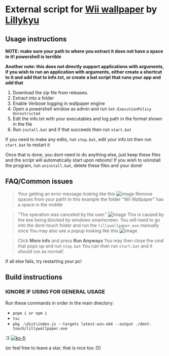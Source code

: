 # External script for [Wii wallpaper](https://steamcommunity.com/sharedfiles/filedetails/?id=3526096300) by [Lillykyu](https://www.lillykyu.gay/)


## Usage instructions
**NOTE: make sure your path to where you extract it does not have a space in it! powershell is terrible**

**Another note: this does not directly support applications with arguments, if you wish to run an application with arguments, either create a shortcut to it and add that to info.txt, or create a bat script that runs your app and add that**

1. Download the zip file from releases.
2. Extract into a folder
3. Enable Verbose logging in wallpaper engine
4. Open a powershell window as admin and run ``Set-ExecutionPolicy Unrestricted``
5. Edit the info.txt with your executables and log path in the format shown in the file
6. Run ``install.bat`` and if that succeeds then run ``start.bat``

If you need to make any edits, run ``stop.bat``, edit your info.txt then run ``start.bat`` to restart it

Once that is done, you dont need to do anything else, just keep these files and the script will automatically start upon reboots!
If you wish to uninstall the program, run ``uninstall.bat``, delete these files and your done!

## FAQ/Common issues


> Your getting an error message looking like this
![image](http://img.pixelator.xyz/QO9XaO2u.png)
> Remove spaces from your path! In this example the folder "Wii Wallpaper" has a space in the middle



>"The operation was canceled by the user."
![image](http://img.pixelator.xyz/mTE2qzag.png)
>This is caused by the exe being blocked by windows smartscreen.
>You will need to go into the dont-touch folder and run the ``lillywallpaper.exe`` manually once
>You may also see a popup looking like this
![image](http://img.pixelator.xyz/JY93dHgw.png)



>Click __More info__ and press **Run Anyways**
>You may then close the cmd that pops up and run ``stop.bat``
>You can then run ``start.bat`` and it should run as normal!

If all else fails, try restarting your pc!

## Build instructions
### IGNORE IF USING FOR GENERAL USAGE
Run these commands in order in the main directory:
  - ``pnpm i or npm i``
  - ``tsc``
  - ``pkg .\dist\index.js --targets latest-win-x64 --output ./dont-touch/lillywallpaper.exe``

:3
[![ko-fi](https://ko-fi.com/img/githubbutton_sm.svg)](https://ko-fi.com/N4N6145I0V)

(or feel free to leave a star, that is nice too :D)
